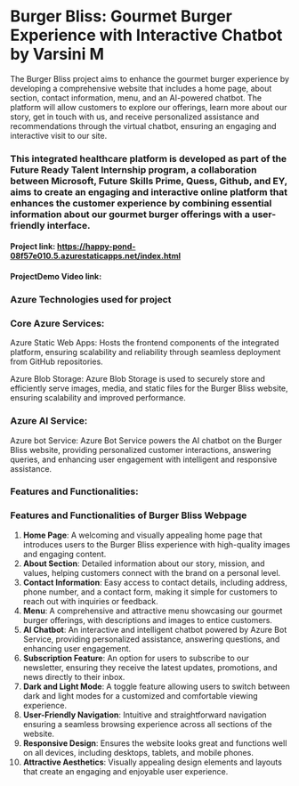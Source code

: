 # Burger Bliss: Gourmet Burger Experience with Interactive Chatbot by Varsini M

 The Burger Bliss project aims to enhance the gourmet burger experience by developing a comprehensive website that includes a home page, about section, contact information, menu, and an AI-powered chatbot. The platform will allow customers to explore our offerings, learn more about our story, get in touch with us, and receive personalized assistance and recommendations through the virtual chatbot, ensuring an engaging and interactive visit to our site.

 ### This integrated healthcare platform is developed as part of the Future Ready Talent Internship program, a collaboration between Microsoft, Future Skills Prime, Quess, Github, and EY,  aims to create an engaging and interactive online platform that enhances the customer experience by combining essential information about our gourmet burger offerings with a user-friendly interface.

#### Project link:  https://happy-pond-08f57e010.5.azurestaticapps.net/index.html
#### ProjectDemo Video link: 

### Azure Technologies used for project

### Core Azure Services:

Azure Static Web Apps: Hosts the frontend components of the integrated platform, ensuring scalability and reliability through seamless deployment from GitHub repositories.

Azure Blob Storage: Azure Blob Storage is used to securely store and efficiently serve images, media, and static files for the Burger Bliss website, ensuring scalability and improved performance.

### Azure AI Service:

Azure bot Service: Azure Bot Service powers the AI chatbot on the Burger Bliss website, providing personalized customer interactions, answering queries, and enhancing user engagement with intelligent and responsive assistance.

### Features and Functionalities:

### Features and Functionalities of Burger Bliss Webpage

1. **Home Page**: A welcoming and visually appealing home page that introduces users to the Burger Bliss experience with high-quality images and engaging content.
2. **About Section**: Detailed information about our story, mission, and values, helping customers connect with the brand on a personal level.
3. **Contact Information**: Easy access to contact details, including address, phone number, and a contact form, making it simple for customers to reach out with inquiries or feedback.
4. **Menu**: A comprehensive and attractive menu showcasing our gourmet burger offerings, with descriptions and images to entice customers.
5. **AI Chatbot**: An interactive and intelligent chatbot powered by Azure Bot Service, providing personalized assistance, answering questions, and enhancing user engagement.
6. **Subscription Feature**: An option for users to subscribe to our newsletter, ensuring they receive the latest updates, promotions, and news directly to their inbox.
7. **Dark and Light Mode**: A toggle feature allowing users to switch between dark and light modes for a customized and comfortable viewing experience.
8. **User-Friendly Navigation**: Intuitive and straightforward navigation ensuring a seamless browsing experience across all sections of the website.
9. **Responsive Design**: Ensures the website looks great and functions well on all devices, including desktops, tablets, and mobile phones.
10. **Attractive Aesthetics**: Visually appealing design elements and layouts that create an engaging and enjoyable user experience.


